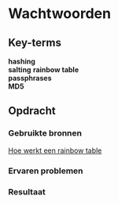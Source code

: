# Wachtwoorden


## Key-terms
**hashing**  
**salting** 
**rainbow table**  
**passphrases**  
**MD5**  




## Opdracht
### Gebruikte bronnen  
[Hoe werkt een rainbow table](https://geekflare.com/nl/rainbow-table-attack/) 


### Ervaren problemen


### Resultaat

